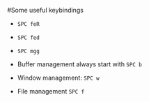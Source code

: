#Some useful keybindings

- `SPC feR`
- `SPC fed`
- `SPC mgg`

- Buffer management always start with `SPC b`
- Window management: `SPC w`
- File management `SPC f`
